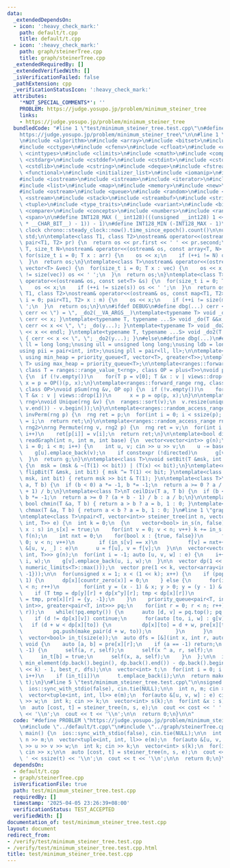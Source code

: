 ```yaml
---
data:
  _extendedDependsOn:
  - icon: ':heavy_check_mark:'
    path: default/t.cpp
    title: default/t.cpp
  - icon: ':heavy_check_mark:'
    path: graph/steinerTree.cpp
    title: graph/steinerTree.cpp
  _extendedRequiredBy: []
  _extendedVerifiedWith: []
  _isVerificationFailed: false
  _pathExtension: cpp
  _verificationStatusIcon: ':heavy_check_mark:'
  attributes:
    '*NOT_SPECIAL_COMMENTS*': ''
    PROBLEM: https://judge.yosupo.jp/problem/minimum_steiner_tree
    links:
    - https://judge.yosupo.jp/problem/minimum_steiner_tree
  bundledCode: "#line 1 \"test/minimum_steiner_tree.test.cpp\"\n#define PROBLEM \"\
    https://judge.yosupo.jp/problem/minimum_steiner_tree\"\n\n#line 1 \"default/t.cpp\"\
    \n#include <algorithm>\n#include <array>\n#include <bitset>\n#include <cassert>\n\
    #include <cctype>\n#include <cfenv>\n#include <cfloat>\n#include <chrono>\n#include\
    \ <cinttypes>\n#include <climits>\n#include <cmath>\n#include <complex>\n#include\
    \ <cstdarg>\n#include <cstddef>\n#include <cstdint>\n#include <cstdio>\n#include\
    \ <cstdlib>\n#include <cstring>\n#include <deque>\n#include <fstream>\n#include\
    \ <functional>\n#include <initializer_list>\n#include <iomanip>\n#include <ios>\n\
    #include <iostream>\n#include <istream>\n#include <iterator>\n#include <limits>\n\
    #include <list>\n#include <map>\n#include <memory>\n#include <new>\n#include <numeric>\n\
    #include <ostream>\n#include <queue>\n#include <random>\n#include <set>\n#include\
    \ <sstream>\n#include <stack>\n#include <streambuf>\n#include <string>\n#include\
    \ <tuple>\n#include <type_traits>\n#include <variant>\n#include <bit>\n#include\
    \ <compare>\n#include <concepts>\n#include <numbers>\n#include <ranges>\n#include\
    \ <span>\n\n#define INT128_MAX (__int128)(((unsigned __int128) 1 << ((sizeof(__int128)\
    \ * __CHAR_BIT__) - 1)) - 1)\n#define INT128_MIN (-INT128_MAX - 1)\n\n#define\
    \ clock chrono::steady_clock::now().time_since_epoch().count()\n\nusing namespace\
    \ std;\n\ntemplate<class T1, class T2>\nostream& operator<<(ostream& os, const\
    \ pair<T1, T2> pr) {\n  return os << pr.first << ' ' << pr.second;\n}\ntemplate<class\
    \ T, size_t N>\nostream& operator<<(ostream& os, const array<T, N> &arr) {\n \
    \ for(size_t i = 0; T x : arr) {\n    os << x;\n    if (++i != N) os << ' ';\n\
    \  }\n  return os;\n}\ntemplate<class T>\nostream& operator<<(ostream& os, const\
    \ vector<T> &vec) {\n  for(size_t i = 0; T x : vec) {\n    os << x;\n    if (++i\
    \ != size(vec)) os << ' ';\n  }\n  return os;\n}\ntemplate<class T>\nostream&\
    \ operator<<(ostream& os, const set<T> &s) {\n  for(size_t i = 0; T x : s) {\n\
    \    os << x;\n    if (++i != size(s)) os << ' ';\n  }\n  return os;\n}\ntemplate<class\
    \ T1, class T2>\nostream& operator<<(ostream& os, const map<T1, T2> &m) {\n  for(size_t\
    \ i = 0; pair<T1, T2> x : m) {\n    os << x;\n    if (++i != size(m)) os << '\
    \ ';\n  }\n  return os;\n}\n\n#ifdef DEBUG\n#define dbg(...) cerr << '(', _do(#__VA_ARGS__),\
    \ cerr << \") = \", _do2(__VA_ARGS__)\ntemplate<typename T> void _do(T &&x) {\
    \ cerr << x; }\ntemplate<typename T, typename ...S> void _do(T &&x, S&&...y) {\
    \ cerr << x << \", \"; _do(y...); }\ntemplate<typename T> void _do2(T &&x) { cerr\
    \ << x << endl; }\ntemplate<typename T, typename ...S> void _do2(T &&x, S&&...y)\
    \ { cerr << x << \", \"; _do2(y...); }\n#else\n#define dbg(...)\n#endif\n\nusing\
    \ ll = long long;\nusing ull = unsigned long long;\nusing ldb = long double;\n\
    using pii = pair<int, int>;\nusing pll = pair<ll, ll>;\n\ntemplate<typename T>\
    \ using min_heap = priority_queue<T, vector<T>, greater<T>>;\ntemplate<typename\
    \ T> using max_heap = priority_queue<T>;\n\ntemplate<ranges::forward_range rng,\
    \ class T = ranges::range_value_t<rng>, class OP = plus<T>>\nvoid pSum(rng &v)\
    \ {\n  if (!v.empty())\n    for(T p = v[0]; T &x : v | views::drop(1))\n     \
    \ x = p = OP()(p, x);\n}\ntemplate<ranges::forward_range rng, class T = ranges::range_value_t<rng>,\
    \ class OP>\nvoid pSum(rng &v, OP op) {\n  if (!v.empty())\n    for(T p = v[0];\
    \ T &x : v | views::drop(1))\n      x = p = op(p, x);\n}\n\ntemplate<ranges::forward_range\
    \ rng>\nvoid Unique(rng &v) {\n  ranges::sort(v);\n  v.resize(unique(v.begin(),\
    \ v.end()) - v.begin());\n}\n\ntemplate<ranges::random_access_range rng>\nrng\
    \ invPerm(rng p) {\n  rng ret = p;\n  for(int i = 0; i < ssize(p); i++)\n    ret[p[i]]\
    \ = i;\n  return ret;\n}\n\ntemplate<ranges::random_access_range rng, ranges::random_access_range\
    \ rng2>\nrng Permute(rng v, rng2 p) {\n  rng ret = v;\n  for(int i = 0; i < ssize(p);\
    \ i++)\n    ret[p[i]] = v[i];\n  return ret;\n}\n\ntemplate<bool directed>\nvector<vector<int>>\
    \ readGraph(int n, int m, int base) {\n  vector<vector<int>> g(n);\n  for(int\
    \ i = 0; i < m; i++) {\n    int u, v; cin >> u >> v;\n    u -= base, v -= base;\n\
    \    g[u].emplace_back(v);\n    if constexpr (!directed)\n      g[v].emplace_back(u);\n\
    \  }\n  return g;\n}\n\ntemplate<class T>\nvoid setBit(T &msk, int bit, bool x)\
    \ {\n  msk = (msk & ~(T(1) << bit)) | (T(x) << bit);\n}\ntemplate<class T> void\
    \ flipBit(T &msk, int bit) { msk ^= T(1) << bit; }\ntemplate<class T> bool getBit(T\
    \ msk, int bit) { return msk >> bit & T(1); }\n\ntemplate<class T>\nT floorDiv(T\
    \ a, T b) {\n  if (b < 0) a *= -1, b *= -1;\n  return a >= 0 ? a / b : (a - b\
    \ + 1) / b;\n}\ntemplate<class T>\nT ceilDiv(T a, T b) {\n  if (b < 0) a *= -1,\
    \ b *= -1;\n  return a >= 0 ? (a + b - 1) / b : a / b;\n}\n\ntemplate<class T>\
    \ bool chmin(T &a, T b) { return a > b ? a = b, 1 : 0; }\ntemplate<class T> bool\
    \ chmax(T &a, T b) { return a < b ? a = b, 1 : 0; }\n#line 1 \"graph/steinerTree.cpp\"\
    \ntemplate<class T>\npair<T, vector<int>> steiner_tree(int n, vector<int> s, vector<tuple<int,\
    \ int, T>> e) {\n  int k = 0;\n  {\n    vector<bool> in_s(n, false);\n    for(int\
    \ x : s) in_s[x] = true;\n    for(int v = 0; v < n; v++) k += in_s[v];\n    vector<int>\
    \ f(n);\n    int nxt = 0;\n    for(bool x : {true, false})\n      for(int v =\
    \ 0; v < n; v++)\n        if (in_s[v] == x)\n          f[v] = nxt++;\n    for(auto\
    \ &[u, v, _] : e)\n      u = f[u], v = f[v];\n  }\n\n  vector<vector<tuple<int,\
    \ int, T>>> g(n);\n  for(int i = -1; auto [u, v, w] : e) {\n    i++;\n    g[u].emplace_back(v,\
    \ i, w);\n    g[v].emplace_back(u, i, w);\n  }\n\n  vector dp(1 << k, vector<T>(n,\
    \ numeric_limits<T>::max()));\n  vector pre(1 << k, vector<array<int, 2>>(n, {-1,\
    \ -1}));\n\n  for(unsigned x = 1; x < (1 << k); x++) {\n    if (popcount(x) ==\
    \ 1) {\n      dp[x][countr_zero(x)] = 0;\n    } else {\n      for(int r = 0; r\
    \ < n; r++)\n        for(int y = (x - 1) & x; y > 0; y = (y - 1) & x)\n      \
    \    if (T tmp = dp[y][r] + dp[x^y][r]; tmp < dp[x][r])\n            dp[x][r]\
    \ = tmp, pre[x][r] = {y, -1};\n    }\n    priority_queue<pair<T, int>, vector<pair<T,\
    \ int>>, greater<pair<T, int>>> pq;\n    for(int r = 0; r < n; r++)\n      pq.push(make_pair(dp[x][r],\
    \ r));\n    while(!pq.empty()) {\n      auto [d, v] = pq.top(); pq.pop();\n  \
    \    if (d != dp[x][v]) continue;\n      for(auto [to, i, w] : g[v]) {\n     \
    \   if (d + w < dp[x][to]) {\n          dp[x][to] = d + w, pre[x][to] = {v, i};\n\
    \          pq.push(make_pair(d + w, to));\n        }\n      }\n    }\n  }\n\n\
    \  vector<bool> in_t(size(e));\n  auto dfs = [&](int x, int r, auto &&self) ->\
    \ void {\n    auto [a, b] = pre[x][r];\n    if (a == -1) return;\n    if (b ==\
    \ -1) {\n      self(a, r, self);\n      self(x ^ a, r, self);\n    } else {\n\
    \      in_t[b] = true;\n      self(x, a, self);\n    }\n  };\n\n  int best_r =\
    \ min_element(dp.back().begin(), dp.back().end()) - dp.back().begin();\n  dfs((1\
    \ << k) - 1, best_r, dfs);\n\n  vector<int> t;\n  for(int i = 0; i < ssize(e);\
    \ i++)\n    if (in_t[i])\n      t.emplace_back(i);\n\n  return make_pair(dp.back()[best_r],\
    \ t);\n}\n#line 5 \"test/minimum_steiner_tree.test.cpp\"\n\nsigned main() {\n\
    \  ios::sync_with_stdio(false), cin.tie(NULL);\n\n  int n, m; cin >> n >> m;\n\
    \  vector<tuple<int, int, ll>> e(m);\n  for(auto &[u, v, w] : e) cin >> u >> v\
    \ >> w;\n  int k; cin >> k;\n  vector<int> s(k);\n  for(int &x : s) cin >> x;\n\
    \n  auto [cost, t] = steiner_tree(n, s, e);\n  cout << cost << ' ' << ssize(t)\
    \ << '\\n';\n  cout << t << '\\n';\n\n  return 0;\n}\n\n"
  code: "#define PROBLEM \"https://judge.yosupo.jp/problem/minimum_steiner_tree\"\n\
    \n#include \"../default/t.cpp\"\n#include \"../graph/steinerTree.cpp\"\n\nsigned\
    \ main() {\n  ios::sync_with_stdio(false), cin.tie(NULL);\n\n  int n, m; cin >>\
    \ n >> m;\n  vector<tuple<int, int, ll>> e(m);\n  for(auto &[u, v, w] : e) cin\
    \ >> u >> v >> w;\n  int k; cin >> k;\n  vector<int> s(k);\n  for(int &x : s)\
    \ cin >> x;\n\n  auto [cost, t] = steiner_tree(n, s, e);\n  cout << cost << '\
    \ ' << ssize(t) << '\\n';\n  cout << t << '\\n';\n\n  return 0;\n}\n\n"
  dependsOn:
  - default/t.cpp
  - graph/steinerTree.cpp
  isVerificationFile: true
  path: test/minimum_steiner_tree.test.cpp
  requiredBy: []
  timestamp: '2025-04-05 23:26:39+08:00'
  verificationStatus: TEST_ACCEPTED
  verifiedWith: []
documentation_of: test/minimum_steiner_tree.test.cpp
layout: document
redirect_from:
- /verify/test/minimum_steiner_tree.test.cpp
- /verify/test/minimum_steiner_tree.test.cpp.html
title: test/minimum_steiner_tree.test.cpp
---
```

